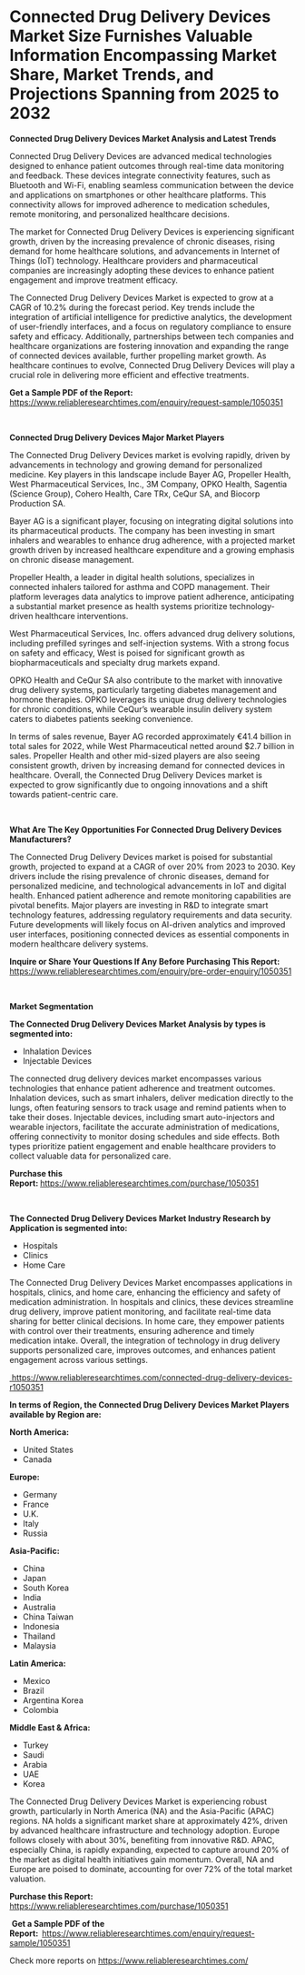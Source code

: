 <p><h1>Connected Drug Delivery Devices Market Size Furnishes Valuable Information Encompassing Market Share, Market Trends, and Projections Spanning from 2025 to 2032</h1></p><p><strong>Connected Drug Delivery Devices Market Analysis and Latest Trends</strong></p>
<p><p>Connected Drug Delivery Devices are advanced medical technologies designed to enhance patient outcomes through real-time data monitoring and feedback. These devices integrate connectivity features, such as Bluetooth and Wi-Fi, enabling seamless communication between the device and applications on smartphones or other healthcare platforms. This connectivity allows for improved adherence to medication schedules, remote monitoring, and personalized healthcare decisions.</p><p>The market for Connected Drug Delivery Devices is experiencing significant growth, driven by the increasing prevalence of chronic diseases, rising demand for home healthcare solutions, and advancements in Internet of Things (IoT) technology. Healthcare providers and pharmaceutical companies are increasingly adopting these devices to enhance patient engagement and improve treatment efficacy.</p><p>The Connected Drug Delivery Devices Market is expected to grow at a CAGR of 10.2% during the forecast period. Key trends include the integration of artificial intelligence for predictive analytics, the development of user-friendly interfaces, and a focus on regulatory compliance to ensure safety and efficacy. Additionally, partnerships between tech companies and healthcare organizations are fostering innovation and expanding the range of connected devices available, further propelling market growth. As healthcare continues to evolve, Connected Drug Delivery Devices will play a crucial role in delivering more efficient and effective treatments.</p></p>
<p><strong>Get a Sample PDF of the Report:&nbsp;</strong> <a href="https://www.reliableresearchtimes.com/enquiry/request-sample/1050351?utm_campaign=2733&utm_medium=2&utm_source=Github&utm_content=ia&utm_term=03032025&utm_id=connected-drug-delivery-devices">https://www.reliableresearchtimes.com/enquiry/request-sample/1050351</a></p>
<p>&nbsp;</p>
<p><strong>Connected Drug Delivery Devices Major Market Players</strong></p>
<p><p>The Connected Drug Delivery Devices market is evolving rapidly, driven by advancements in technology and growing demand for personalized medicine. Key players in this landscape include Bayer AG, Propeller Health, West Pharmaceutical Services, Inc., 3M Company, OPKO Health, Sagentia (Science Group), Cohero Health, Care TRx, CeQur SA, and Biocorp Production SA.</p><p>Bayer AG is a significant player, focusing on integrating digital solutions into its pharmaceutical products. The company has been investing in smart inhalers and wearables to enhance drug adherence, with a projected market growth driven by increased healthcare expenditure and a growing emphasis on chronic disease management.</p><p>Propeller Health, a leader in digital health solutions, specializes in connected inhalers tailored for asthma and COPD management. Their platform leverages data analytics to improve patient adherence, anticipating a substantial market presence as health systems prioritize technology-driven healthcare interventions.</p><p>West Pharmaceutical Services, Inc. offers advanced drug delivery solutions, including prefilled syringes and self-injection systems. With a strong focus on safety and efficacy, West is poised for significant growth as biopharmaceuticals and specialty drug markets expand.</p><p>OPKO Health and CeQur SA also contribute to the market with innovative drug delivery systems, particularly targeting diabetes management and hormone therapies. OPKO leverages its unique drug delivery technologies for chronic conditions, while CeQur’s wearable insulin delivery system caters to diabetes patients seeking convenience.</p><p>In terms of sales revenue, Bayer AG recorded approximately €41.4 billion in total sales for 2022, while West Pharmaceutical netted around $2.7 billion in sales. Propeller Health and other mid-sized players are also seeing consistent growth, driven by increasing demand for connected devices in healthcare. Overall, the Connected Drug Delivery Devices market is expected to grow significantly due to ongoing innovations and a shift towards patient-centric care.</p></p>
<p>&nbsp;</p>
<p><strong>What Are The Key Opportunities For Connected Drug Delivery Devices Manufacturers?</strong></p>
<p><p>The Connected Drug Delivery Devices market is poised for substantial growth, projected to expand at a CAGR of over 20% from 2023 to 2030. Key drivers include the rising prevalence of chronic diseases, demand for personalized medicine, and technological advancements in IoT and digital health. Enhanced patient adherence and remote monitoring capabilities are pivotal benefits. Major players are investing in R&D to integrate smart technology features, addressing regulatory requirements and data security. Future developments will likely focus on AI-driven analytics and improved user interfaces, positioning connected devices as essential components in modern healthcare delivery systems.</p></p>
<p><strong>Inquire or Share Your Questions If Any Before Purchasing This Report:</strong> <a href="https://www.reliableresearchtimes.com/enquiry/pre-order-enquiry/1050351?utm_campaign=2733&utm_medium=2&utm_source=Github&utm_content=ia&utm_term=03032025&utm_id=connected-drug-delivery-devices">https://www.reliableresearchtimes.com/enquiry/pre-order-enquiry/1050351</a></p>
<p>&nbsp;</p>
<p><strong>Market Segmentation</strong></p>
<p><strong>The Connected Drug Delivery Devices Market Analysis by types is segmented into:</strong></p>
<p><ul><li>Inhalation Devices</li><li>Injectable Devices</li></ul></p>
<p><p>The connected drug delivery devices market encompasses various technologies that enhance patient adherence and treatment outcomes. Inhalation devices, such as smart inhalers, deliver medication directly to the lungs, often featuring sensors to track usage and remind patients when to take their doses. Injectable devices, including smart auto-injectors and wearable injectors, facilitate the accurate administration of medications, offering connectivity to monitor dosing schedules and side effects. Both types prioritize patient engagement and enable healthcare providers to collect valuable data for personalized care.</p></p>
<p><strong>Purchase this Report:&nbsp;</strong><a href="https://www.reliableresearchtimes.com/purchase/1050351?utm_campaign=2733&utm_medium=2&utm_source=Github&utm_content=ia&utm_term=03032025&utm_id=connected-drug-delivery-devices">https://www.reliableresearchtimes.com/purchase/1050351</a></p>
<p>&nbsp;</p>
<p><strong>The Connected Drug Delivery Devices Market Industry Research by Application is segmented into:</strong></p>
<p><ul><li>Hospitals</li><li>Clinics</li><li>Home Care</li></ul></p>
<p><p>The Connected Drug Delivery Devices Market encompasses applications in hospitals, clinics, and home care, enhancing the efficiency and safety of medication administration. In hospitals and clinics, these devices streamline drug delivery, improve patient monitoring, and facilitate real-time data sharing for better clinical decisions. In home care, they empower patients with control over their treatments, ensuring adherence and timely medication intake. Overall, the integration of technology in drug delivery supports personalized care, improves outcomes, and enhances patient engagement across various settings.</p></p>
<p><a href="https://www.reliableresearchtimes.com/connected-drug-delivery-devices-r1050351?utm_campaign=2733&utm_medium=2&utm_source=Github&utm_content=ia&utm_term=03032025&utm_id=connected-drug-delivery-devices">&nbsp;https://www.reliableresearchtimes.com/connected-drug-delivery-devices-r1050351</a></p>
<p><strong>In terms of Region, the Connected Drug Delivery Devices Market Players available by Region are:</strong></p>
<p>
    <p> <strong> North America: </strong>
        <ul>
            <li>United States</li>
            <li>Canada</li>
        </ul>
        </p> 
    <p> <strong> Europe: </strong>
        <ul>
            <li>Germany</li>
            <li>France</li>
            <li>U.K.</li>
            <li>Italy</li>
            <li>Russia</li>
        </ul>
        </p> 
    <p> <strong> Asia-Pacific: </strong>
        <ul>
            <li>China</li>
            <li>Japan</li>
            <li>South Korea</li>
            <li>India</li>
            <li>Australia</li>
            <li>China Taiwan</li>
            <li>Indonesia</li>
            <li>Thailand</li>
            <li>Malaysia</li>
        </ul>
        </p> 
    <p> <strong> Latin America: </strong>
        <ul>
            <li>Mexico</li>
            <li>Brazil</li>
            <li>Argentina Korea</li>
            <li>Colombia</li>
        </ul>
        </p> 
    <p> <strong> Middle East & Africa: </strong>
        <ul>
            <li>Turkey</li>
            <li>Saudi</li>
            <li>Arabia</li>
            <li>UAE</li>
            <li>Korea</li>
        </ul>
    </p>
    </p>
<p><p>The Connected Drug Delivery Devices Market is experiencing robust growth, particularly in North America (NA) and the Asia-Pacific (APAC) regions. NA holds a significant market share at approximately 42%, driven by advanced healthcare infrastructure and technology adoption. Europe follows closely with about 30%, benefiting from innovative R&D. APAC, especially China, is rapidly expanding, expected to capture around 20% of the market as digital health initiatives gain momentum. Overall, NA and Europe are poised to dominate, accounting for over 72% of the total market valuation.</p></p>
<p><strong>Purchase this Report: </strong><a href="https://www.reliableresearchtimes.com/purchase/1050351?utm_campaign=2733&utm_medium=2&utm_source=Github&utm_content=ia&utm_term=03032025&utm_id=connected-drug-delivery-devices">https://www.reliableresearchtimes.com/purchase/1050351</a></p>
<p>&nbsp;<strong>Get a Sample PDF of the Report:&nbsp;&nbsp;</strong><a href="https://www.reliableresearchtimes.com/enquiry/request-sample/1050351?utm_campaign=2733&utm_medium=2&utm_source=Github&utm_content=ia&utm_term=03032025&utm_id=connected-drug-delivery-devices">https://www.reliableresearchtimes.com/enquiry/request-sample/1050351</a></p>
<p><strong></strong></p>
<p>Check more reports on <a href="https://www.reliableresearchtimes.com/?utm_campaign=2733&utm_medium=2&utm_source=Github&utm_content=ia&utm_term=03032025&utm_id=connected-drug-delivery-devices">https://www.reliableresearchtimes.com/</a></p>